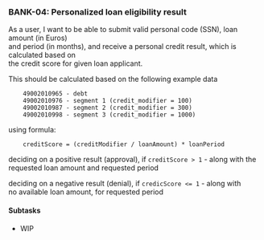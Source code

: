 ### BANK-04: Personalized loan eligibility result

As a user, I want to be able to submit valid personal code (SSN), loan amount (in Euros)  
and period (in months), and receive a personal credit result, which is calculated based on  
the credit score for given loan applicant. 


This should be calculated based on the following example data

        49002010965 - debt
        49002010976 - segment 1 (credit_modifier = 100)
        49002010987 - segment 2 (credit_modifier = 300)
        49002010998 - segment 3 (credit_modifier = 1000)

using formula:

        creditScore = (creditModifier / loanAmount) * loanPeriod

deciding on a positive result (approval), if `creditScore > 1` - along with the  
requested loan amount and requested period

deciding on a negative result (denial), if `credicScore <= 1` - along with  
no available loan amount, for requested period


#### Subtasks

* WIP
